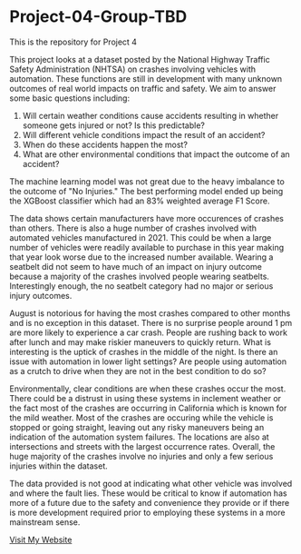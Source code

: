 # Project-04-Group-TBD
This is the repository for Project 4


This project looks at a dataset posted by the National Highway Traffic Safety Administration (NHTSA) on crashes involving vehicles with automation. These functions are still in development with many unknown outcomes of real world impacts on traffic and safety. We aim to answer some basic questions including:


1. Will certain weather conditions cause accidents resulting in whether someone gets injured or not? Is this predictable?
2. Will different vehicle conditions impact the result of an accident?
3. When do these accidents happen the most?
4. What are other environmental conditions that impact the outcome of an accident?


The machine learning model was not great due to the heavy imbalance to the outcome of "No Injuries." The best performing model ended up being the XGBoost classifier which had an 83% weighted average F1 Score.


The data shows certain manufacturers have more occurences of crashes than others. There is also a huge number of crashes involved with automated vehicles manufactured in 2021. This could be when a large number of vehicles were readily available to purchase in this year making that year look worse due to the increased number available. Wearing a seatbelt did not seem to have much of an impact on injury outcome because a majority of the crashes involved people wearing seatbelts. Interestingly enough, the no seatbelt category had no major or serious injury outcomes.


August is notorious for having the most crashes compared to other months and is no exception in this dataset. There is no surprise people around 1 pm are more likely to experience a car crash. People are rushing back to work after lunch and may make riskier maneuvers to quickly return. What is interesting is the uptick of crashes in the middle of the night. Is there an issue with automation in lower light settings? Are people using automation as a crutch to drive when they are not in the best condition to do so?


Environmentally, clear conditions are when these crashes occur the most. There could be a distrust in using these systems in inclement weather or the fact most of the crashes are occurring in California which is known for the mild weather. Most of the crashes are occuring while the vehicle is stopped or going straight, leaving out any risky maneuvers being an indication of the automation system failures. The locations are also at intersections and streets with the largest occurrence rates. Overall, the huge majority of the crashes involve no injuries and only a few serious injuries within the dataset.


The data provided is not good at indicating what other vehicle was involved and where the fault lies. These would be critical to know if automation has more of a future due to the safety and convenience they provide or if there is more development required prior to employing these systems in a more mainstream sense.

[Visit My Website](https://weisport4.pythonanywhere.com)
